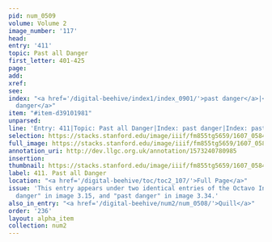 ```yaml
---
pid: num_0509
volume: Volume 2
image_number: '117'
head:
entry: '411'
topic: Past all Danger
first_letter: 401-425
page:
add:
xref:
see:
index: "<a href='/digital-beehive/index1/index_0901/'>past danger</a>|<a href='/digital-beehive/index1/index_0901/'>past
  danger</a>"
item: "#item-d39101981"
unparsed:
line: 'Entry: 411|Topic: Past all Danger|Index: past danger|Index: past danger|#item-d39101981'
selection: https://stacks.stanford.edu/image/iiif/fm855tg5659/1607_0584/308,2833,2965,271/full/0/default.jpg
full_image: https://stacks.stanford.edu/image/iiif/fm855tg5659/1607_0584/full/full/0/default.jpg
annotation_uri: http://dev.llgc.org.uk/annotation/1573240780985
insertion:
thumbnail: https://stacks.stanford.edu/image/iiif/fm855tg5659/1607_0584/308,2833,600,180/250,/0/default.jpg
label: 411. Past all Danger
location: "<a href='/digital-beehive/toc/toc2_107/'>Full Page</a>"
issue: 'This entry appears under two identical entries of the Octavo Index: "past
  danger" in image 3.15, and "past danger" in image 3.34.'
also_in_entry: "<a href='/digital-beehive/num2/num_0508/'>Quill</a>"
order: '236'
layout: alpha_item
collection: num2
---
```

